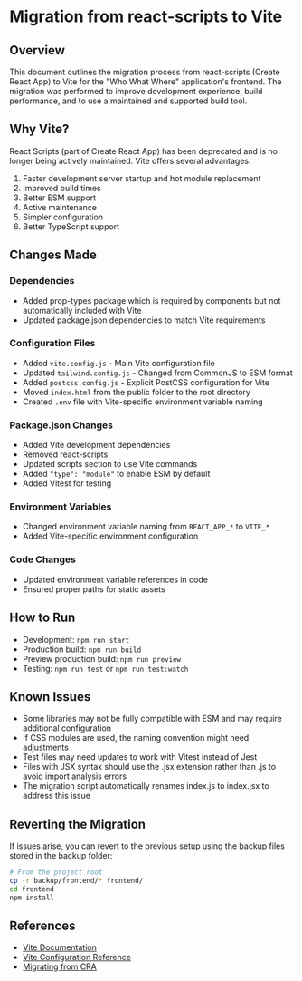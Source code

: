 # Migration from react-scripts to Vite

## Overview
This document outlines the migration process from react-scripts (Create React App) to Vite for the "Who What Where" application's frontend. The migration was performed to improve development experience, build performance, and to use a maintained and supported build tool.

## Why Vite?
React Scripts (part of Create React App) has been deprecated and is no longer being actively maintained. Vite offers several advantages:

1. Faster development server startup and hot module replacement
2. Improved build times
3. Better ESM support
4. Active maintenance
5. Simpler configuration
6. Better TypeScript support

## Changes Made

### Dependencies
- Added prop-types package which is required by components but not automatically included with Vite
- Updated package.json dependencies to match Vite requirements

### Configuration Files
- Added `vite.config.js` - Main Vite configuration file
- Updated `tailwind.config.js` - Changed from CommonJS to ESM format
- Added `postcss.config.js` - Explicit PostCSS configuration for Vite
- Moved `index.html` from the public folder to the root directory
- Created `.env` file with Vite-specific environment variable naming

### Package.json Changes
- Added Vite development dependencies
- Removed react-scripts
- Updated scripts section to use Vite commands
- Added `"type": "module"` to enable ESM by default
- Added Vitest for testing

### Environment Variables
- Changed environment variable naming from `REACT_APP_*` to `VITE_*`
- Added Vite-specific environment configuration

### Code Changes
- Updated environment variable references in code
- Ensured proper paths for static assets

## How to Run
- Development: `npm run start`
- Production build: `npm run build`
- Preview production build: `npm run preview`
- Testing: `npm run test` or `npm run test:watch`

## Known Issues
- Some libraries may not be fully compatible with ESM and may require additional configuration
- If CSS modules are used, the naming convention might need adjustments
- Test files may need updates to work with Vitest instead of Jest
- Files with JSX syntax should use the .jsx extension rather than .js to avoid import analysis errors
- The migration script automatically renames index.js to index.jsx to address this issue

## Reverting the Migration
If issues arise, you can revert to the previous setup using the backup files stored in the backup folder:
```bash
# From the project root
cp -r backup/frontend/* frontend/
cd frontend
npm install
```

## References
- [Vite Documentation](https://vitejs.dev/guide/)
- [Vite Configuration Reference](https://vitejs.dev/config/)
- [Migrating from CRA](https://vitejs.dev/guide/migration-from-cra.html)
